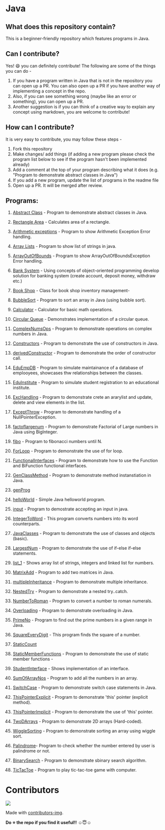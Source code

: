 # Java
## What does this repository contain?
This is a beginner-friendly repository which features programs in Java.

## Can I contribute?
Yes! :smile: you can definitely contribute!
The following are some of the things you can do - 
1. If you have a program written in Java that is not in the repository you can open up a PR. You can also open up a PR if you have another way of implementing a concept in the repo.
2. Also, if you can see something wrong (maybe like an error or something), you can open up a PR.
3. Another suggestion is if you can think of a creative way to explain any concept using markdown, you are welcome to contribute!

## How can I contribute?
It is very easy to contribute, you may follow these steps - 
1. Fork this repository
2. Make changes/ add things (if adding a new program please check the program list below to see if the program hasn't been implemented already)
3. Add a comment at the top of your program describing what it does (e.g. "Program to demonstrate abstract classes in Java")
4. If you add a new program, update the list of programs in the readme file
5. Open up a PR. It will be merged after review.

## Programs:
1. [Abstract Class](https://github.com/PrajaktaSathe/Java/blob/main/Programs/abstractClass.java) - Program to demonstrate abstract classes in Java.
2. [Rectangle Area](https://github.com/PrajaktaSathe/Java/blob/main/Programs/areaRect.java) - Calculates area of a rectangle.
3. [Arithmetic exceptions](https://github.com/PrajaktaSathe/Java/blob/main/Programs/arithExceptions.java) - Program to show Arithmetic Exception Error handling.
4. [Array Lists](https://github.com/PrajaktaSathe/Java/blob/main/Programs/arrayLists.java) - Program to show list of strings in java.
5. [ArrayOutOfBounds](https://github.com/PrajaktaSathe/Java/blob/main/Programs/arrayOutOfBounds.java) - Program to show ArrayOutOfBoundsException Error handling.
6. [Bank System](https://github.com/PrajaktaSathe/Java/blob/main/Programs/bankSystem.java) - Using concepts of object-oriented programming develop solution for banking system (create account, deposit money, withdraw etc.)
7. [Book Shop](https://github.com/PrajaktaSathe/Java/blob/main/Programs/bookShop.java) - Class for book shop inventory management-
8. [BubbleSort]((https://github.com/PrajaktaSathe/Java/blob/main/Programs/BubbleSort.java)) - Program to sort an array in Java (using bubble sort).
9. [Calculator](https://github.com/PrajaktaSathe/Java/blob/main/Programs/Calculator.java) - Calculator for basic math operations.
10. [Circular Queue](https://github.com/PrajaktaSathe/Java/blob/main/Programs/Circular_Queue.java) - Demonstrates implementation of a circular queue.

11. [ComplexNumsOps](https://github.com/PrajaktaSathe/Java/blob/main/Programs/ComplexNumsOps.java) - Program to demonstrate operations on complex numbers in Java.
12. [Constructors](https://github.com/PrajaktaSathe/Java/blob/main/Programs/constructors.java) - Program to demonstrate the use of constructors in Java.
13. [derivedConstructor](https://github.com/PrajaktaSathe/Java/blob/main/Programs/derivedConstructor.java) - Program to demonstrate the order of constructor call.
14. [EduEmpDB](https://github.com/PrajaktaSathe/Java/blob/main/Programs/eduEmpDB.java) - Program to simulate maintainance of a database of emplooyees, showcases thw relationships between the classes.
15. [EduInstitute](https://github.com/PrajaktaSathe/Java/blob/main/Programs/eduInstitute.java) - Program to simulate student registration to an educational institute.
16. [ExcHandling](https://github.com/PrajaktaSathe/Java/blob/main/Programs/excHandling.java) - Program to demonstrate crete an ararylist and update, delete and view elements in the list.
17. [ExceptThrow](https://github.com/PrajaktaSathe/Java/blob/main/Programs/excThrow.java) - Program to demonstrate handling of a NullPointerException.
18. [factoflargenum](https://github.com/PrajaktaSathe/Java/blob/main/Programs/factoflargenum.java) - Program to demonstrate Factorial of Large numbers in Java using BigInteger.
19. [fibo](https://github.com/PrajaktaSathe/Java/blob/main/Programs/fibo.java) - Program to fibonacci numbers until N.
20. [ForLoop](https://github.com/PrajaktaSathe/Java/blob/main/Programs/ForLoop.java) - Program to demonstrate the use of for loop.

21. [FunctionalInterfaces](https://github.com/PrajaktaSathe/Java/blob/main/Programs/FunctionalInterfaces.java) - Program to demonstrate how to use the Function and BiFunction functional interfaces.
22. [GenClassMethod](https://github.com/PrajaktaSathe/Java/blob/main/Programs/GenClassMethod.java) - Program to demonstrate method instanstiation in Java.
23. [genProg](https://github.com/PrajaktaSathe/Java/blob/main/Programs/genProg.java)
24. [helloWorld](https://github.com/PrajaktaSathe/Java/blob/main/Programs/helloWorld.java) - Simple Java helloworld program.
25. [input](https://github.com/PrajaktaSathe/Java/blob/main/Programs/input.java) - Program to demostrate accepting an input in java.
26. [IntegerToWord](https://github.com/PrajaktaSathe/Java/blob/main/Programs/IntegerToWord.java) - This program converts numbers into its word counterparts.
27. [JavaClasses](https://github.com/PrajaktaSathe/Java/blob/main/Programs/JavaClasses.java) - Program to demonstrate the use of classes and objects (basic).
28. [LargestNum](https://github.com/PrajaktaSathe/Java/blob/main/Programs/largestNum.java) - Program to demonstrate the use of if-else if-else statements.
29. [list_1](https://github.com/PrajaktaSathe/Java/blob/main/Programs/list_1.java) - Shows array list of strings, integers and linked list for numbers.
30. [MatrixAdd](https://github.com/PrajaktaSathe/Java/blob/main/Programs/MatrixAdd.java) - Program to add two matrices in Java.

31. [multipleInheritance](https://github.com/PrajaktaSathe/Java/blob/main/Programs/MultipleInheritance.java) - Program to demonstrate multiple inheritance.
32. [NestedTry](https://github.com/PrajaktaSathe/Java/blob/main/Programs/GenClassMethod.java) - Program to demonstrate a nested try..catch.
33. [NumberToRoman](https://github.com/PrajaktaSathe/Java/blob/main/Programs/NumberToRoman.java) - Program to convert a number to roman numerals.
34. [Overloading](https://github.com/PrajaktaSathe/Java/blob/main/Programs/overloading.java) - Program to demonstrate overloading in Java.
35. [PrimeNo](https://github.com/PrajaktaSathe/Java/blob/main/Programs/primeNumbers.java) - Program to find out the prime numbers in a given range in Java.
36. [SquareEveryDigit](https://github.com/PrajaktaSathe/Java/blob/main/Programs/SquareEveryDigit.java) - This program finds the square of a number.
37. [StaticCount](https://github.com/PrajaktaSathe/Java/blob/main/Programs/StaticCount.java)
38. [StaticMemberFunctions](https://github.com/PrajaktaSathe/Java/blob/main/Programs/StaticMemberFunctions.java) - Program to demonstrate the use of static member functions -
39. [StudentInterface](https://github.com/PrajaktaSathe/Java/blob/main/Programs/StudentInterface.java) - Shows implementation of an interface.
40. [SumOfArrayNos](https://github.com/PrajaktaSathe/Java/blob/main/Programs/SumOfArrayNos.java) - Program to add all the numbers in an array.

41. [SwitchCase](https://github.com/PrajaktaSathe/Java/blob/main/Programs/SwitchCase.java) - Program to demonstrate switch case statements in Java.
42. [ThisPointerExplicit](https://github.com/PrajaktaSathe/Java/blob/main/Programs/ThisPointerExplicit.java) - Program to demonstrate 'this' pointer (explicit method).  
43. [ThisPointerImplicit](https://github.com/PrajaktaSathe/Java/blob/main/Programs/ThisPointerImplicit.java) - Program to demonstrate the use of 'this' pointer.
44. [TwoDArrays](https://github.com/PrajaktaSathe/Java/blob/main/Programs/TwoDArrays.java) - Program to demonstrate 2D arrays (Hard-coded).
45. [WiggleSorting](https://github.com/PrajaktaSathe/Java/blob/main/Programs/WiggleSorting.java) - Program to demonstrate sorting an array using wiggle sort.
46. [Palindrome](https://github.com/PrajaktaSathe/Java/blob/main/Programs/Palindrome.java)- Program to check whether the number entered by user is palindrome or not.
47. [BinarySearch](https://github.com/PrajaktaSathe/Java/blob/main/Programs/BinarySearch.java) - Program to demonstrate sbinary search algorithm.
48. [TicTacToe](https://github.com/PrajaktaSathe/Java/blob/main/Programs/TicTacToe.java) - Program to play tic-tac-toe game with computer.

# Contributors

<a href="https://github.com/PrajaktaSathe/Java/graphs/contributors">
  <img src="https://contrib.rocks/image?repo=PrajaktaSathe/Java" />
</a>

Made with [contributors-img](https://contrib.rocks).

**Do ⭐ the repo if you find it useful!!** ☺😇☺ 

